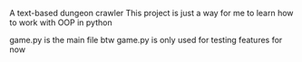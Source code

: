 A text-based dungeon crawler
This project is just a way for me to learn how to work with OOP in python

game.py is the main file btw
game.py is only used for testing features for now
